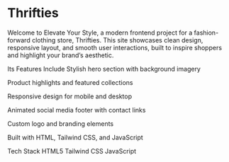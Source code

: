 # Thrifties
Welcome to Elevate Your Style, a modern frontend project for a fashion-forward clothing store, Thrifties. This site showcases clean design, responsive layout, and smooth user interactions, built to inspire shoppers and highlight your brand’s aesthetic.

Its Features Include
Stylish hero section with background imagery

Product highlights and featured collections

Responsive design for mobile and desktop

Animated social media footer with contact links

Custom logo and branding elements

Built with HTML, Tailwind CSS, and JavaScript

Tech Stack
HTML5
Tailwind CSS
JavaScript
